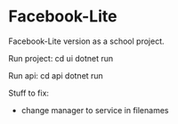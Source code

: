 # Facebook-Lite

Facebook-Lite version as a school project.

Run project:
cd ui
dotnet run

Run api:
cd api
dotnet run

Stuff to fix:

- change manager to service in filenames
